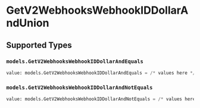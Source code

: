 # GetV2WebhooksWebhookIDDollarAndUnion


## Supported Types

### `models.GetV2WebhooksWebhookIDDollarAndEquals`

```python
value: models.GetV2WebhooksWebhookIDDollarAndEquals = /* values here */
```

### `models.GetV2WebhooksWebhookIDDollarAndNotEquals`

```python
value: models.GetV2WebhooksWebhookIDDollarAndNotEquals = /* values here */
```

